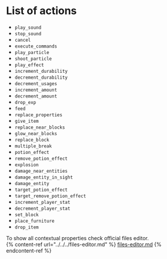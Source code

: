 # List of actions

* `play_sound`
* `stop_sound`
* `cancel`
* `execute_commands`
* `play_particle`
* `shoot_particle`
* `play_effect`
* `increment_durability`
* `decrement_durability`
* `decrement_usages`
* `increment_amount`
* `decrement_amount`
* `drop_exp`
* `feed`
* `replace_properties`
* `give_item`
* `replace_near_blocks`
* `glow_near_blocks`
* `replace_block`
* `multiple_break`
* `potion_effect`
* `remove_potion_effect`
* `explosion`
* `damage_near_entities`
* `damage_entity_in_sight`
* `damage_entity`
* `target_potion_effect`
* `target_remove_potion_effect`
* `increment_player_stat`
* `decrement_player_stat`
* `set_block`
* `place_furniture`
* `drop_item`

To show all contextual properties check official files editor.\
{% content-ref url="../../../files-editor.md" %}
[files-editor.md](../../../files-editor.md)
{% endcontent-ref %}